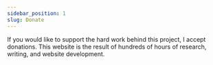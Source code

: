 ```yaml
---
sidebar_position: 1
slug: Donate
---
```


If you would like to support the hard work behind this project, I accept donations. This website is the result of hundreds of hours of research, writing, and website development.